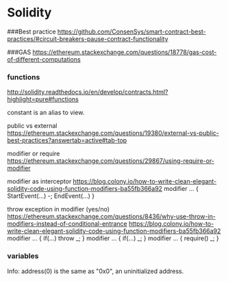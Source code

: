 # Solidity

###Best practice
https://github.com/ConsenSys/smart-contract-best-practices/#circuit-breakers-pause-contract-functionality


###GAS
https://ethereum.stackexchange.com/questions/18778/gas-cost-of-different-computations


### functions
http://solidity.readthedocs.io/en/develop/contracts.html?highlight=pure#functions

constant is an alias to view.


public vs external
https://ethereum.stackexchange.com/questions/19380/external-vs-public-best-practices?answertab=active#tab-top



modifier or require
https://ethereum.stackexchange.com/questions/29867/using-require-or-modifier


modifier as interceptor
https://blog.colony.io/how-to-write-clean-elegant-solidity-code-using-function-modifiers-ba55fb366a92
modifier ... {
 StartEvent(...)
 -;
 EndEvent(...)
}



throw exception in modifier (yes/no)
https://ethereum.stackexchange.com/questions/8436/why-use-throw-in-modifiers-instead-of-conditional-entrance
https://blog.colony.io/how-to-write-clean-elegant-solidity-code-using-function-modifiers-ba55fb366a92
modifier ... {
 if(...) throw
 _;
}
modifier ... {
 if(...) _;
}
modifier ... {
 require()
 _;
}





### variables
Info: address(0) is the same as "0x0", an uninitialized address.